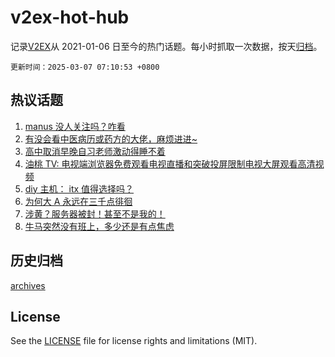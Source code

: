# v2ex-hot-hub

 记录[V2EX](https://www.v2ex.com/)从 2021-01-06 日至今的热门话题。每小时抓取一次数据，按天[归档](archives)。

`更新时间：2025-03-07 07:10:53 +0800`

## 热议话题

1. [manus 没人关注吗？咋看](https://www.v2ex.com/t/1116232)
1. [有没会看中医病历或药方的大佬，麻烦进进~](https://www.v2ex.com/t/1116270)
1. [高中取消早晚自习老师激动得睡不着](https://www.v2ex.com/t/1116278)
1. [油桃 TV: 电视端浏览器免费观看电视直播和突破投屏限制电视大屏观看高清视频](https://www.v2ex.com/t/1116229)
1. [diy 主机： itx 值得选择吗？](https://www.v2ex.com/t/1116225)
1. [为何大 A 永远在三千点徘徊](https://www.v2ex.com/t/1116226)
1. [涉黄？服务器被封！甚至不是我的！](https://www.v2ex.com/t/1116268)
1. [牛马突然没有班上，多少还是有点焦虑](https://www.v2ex.com/t/1116265)

## 历史归档

[archives](archives)

## License

See the [LICENSE](LICENSE) file for license rights and limitations (MIT).
